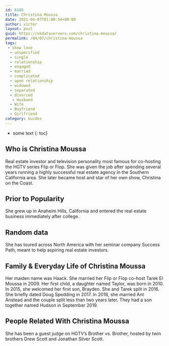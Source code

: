 ```yaml
---
id: 6185
title: Christina Moussa
date: 2021-04-07T01:00:54+00:00
author: victor
layout: post
guid: https://ukdataservers.com/christina-moussa/
permalink: /04/07/christina-moussa
tags:
 - show love
  - unspecified
  - single
  - relationship
  - engaged
  - married
  - complicated
  - open relationship
  - widowed
  - separated
  - divorced
   - Husband
  - Wife
  - Boyfriend
  - Girlfriend
category: Guides
---
```


* some text
{: toc}


## Who is Christina Moussa



Real estate investor and television personality most famous for co-hosting the HGTV series Flip or Flop. She was given the job after spending several years running a highly successful real estate agency in the Southern California area. She later became host and star of her own show, Christina on the Coast.

                
                
                
## Prior to Popularity



She grew up in Anaheim Hills, California and entered the real estate business immediately after college.

                
                
                
## Random data



She has toured across North America with her seminar company Success Path, meant to help aspiring real estate investors.

                
                
                
## Family & Everyday Life of Christina Moussa



Her maiden name was Haack. She married her Flip or Flop co-host Tarek El Moussa in 2009. Her first child, a daughter named Taylor, was born in 2010. In 2015, she welcomed her first son, Brayden. She and Tarek split in 2016. She briefly dated Doug Spedding in 2017. In 2018, she married Ant Anstead and the couple split less than two years later. They had a son together named Hudson in September 2019.

                
                
                
## People Related With Christina Moussa



She has been a guest judge on HGTV&#8217;s Brother vs. Brother, hosted by twin brothers Drew Scott and Jonathan Silver Scott.

                
              
            
          
          
          
